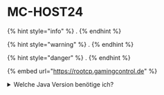 # MC-HOST24

{% hint style="info" %}
.
{% endhint %}

{% hint style="warning" %}
.
{% endhint %}

{% hint style="danger" %}
.
{% endhint %}

{% embed url="https://rootcp.gamingcontrol.de" %}

<details>

<summary>Welche Java Version benötige ich?</summary>

1.8

1.9

1.10

1.11

1.12.

1.13

1.14

1.15





</details>
